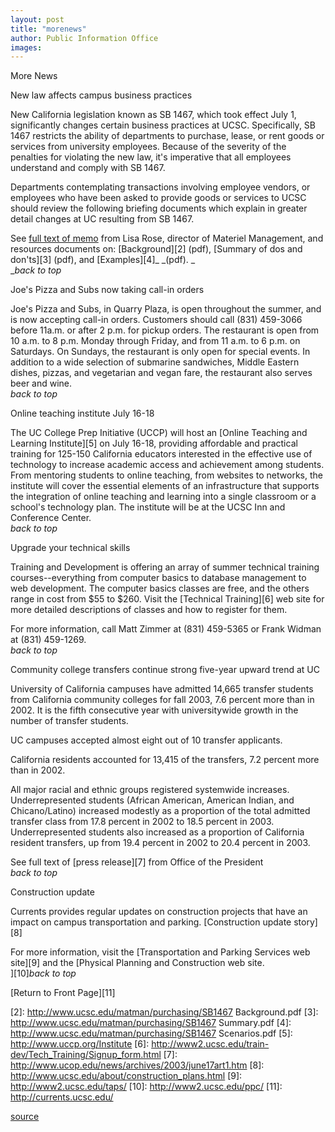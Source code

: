 ```yaml
---
layout: post
title: "morenews"
author: Public Information Office
images:
---
```


More News

New law affects campus business practices

New California legislation known as SB 1467, which took effect July 1, significantly changes certain business practices at UCSC. Specifically, SB 1467 restricts the ability of departments to purchase, lease, or rent goods or services from university employees. Because of the severity of the penalties for violating the new law, it's imperative that all employees understand and comply with SB 1467.  
  
Departments contemplating transactions involving employee vendors, or employees who have been asked to provide goods or services to UCSC should review the following briefing documents which explain in greater detail changes at UC resulting from SB 1467.

See [full text of memo][1] from Lisa Rose, director of Materiel Management, and resources documents on: [Background][2] (pdf), [Summary of dos and don'ts][3] (pdf), and [Examples][4]_ _(pdf). _  
__back to top_

Joe's Pizza and Subs now taking call-in orders

Joe's Pizza and Subs, in Quarry Plaza, is open throughout the summer, and is now accepting call-in orders. Customers should call (831) 459-3066 before 11a.m. or after 2 p.m. for pickup orders. The restaurant is open from 10 a.m. to 8 p.m. Monday through Friday, and from 11 a.m. to 6 p.m. on Saturdays. On Sundays, the restaurant is only open for special events. In addition to a wide selection of submarine sandwiches, Middle Eastern dishes, pizzas, and vegetarian and vegan fare, the restaurant also serves beer and wine.  
_back to top_   

Online teaching institute July 16-18

The UC College Prep Initiative (UCCP) will host an [Online Teaching and Learning Institute][5] on July 16-18, providing affordable and practical training for 125-150 California educators interested in the effective use of technology to increase academic access and achievement among students. From mentoring students to online teaching, from websites to networks, the institute will cover the essential elements of an infrastructure that supports the integration of online teaching and learning into a single classroom or a school's technology plan. The institute will be at the UCSC Inn and Conference Center.   
_back to top_   

Upgrade your technical skills

Training and Development is offering an array of summer technical training courses--everything from computer basics to database management to web development. The computer basics classes are free, and the others range in cost from $55 to $260. Visit the [Technical Training][6] web site for more detailed descriptions of classes and how to register for them.

For more information, call Matt Zimmer at (831) 459-5365 or Frank Widman at (831) 459-1269.  
_back to top_

Community college transfers continue strong five-year upward trend at UC

University of California campuses have admitted 14,665 transfer students from California community colleges for fall 2003, 7.6 percent more than in 2002. It is the fifth consecutive year with universitywide growth in the number of transfer students.  

UC campuses accepted almost eight out of 10 transfer applicants.  

California residents accounted for 13,415 of the transfers, 7.2 percent more than in 2002.  

All major racial and ethnic groups registered systemwide increases. Underrepresented students (African American, American Indian, and Chicano/Latino) increased modestly as a proportion of the total admitted transfer class from 17.8 percent in 2002 to 18.5 percent in 2003. Underrepresented students also increased as a proportion of California resident transfers, up from 19.4 percent in 2002 to 20.4 percent in 2003.

See full text of [press release][7] from Office of the President  
_back to top_

Construction update

Currents provides regular updates on construction projects that have an impact on campus transportation and parking. [Construction update story][8]

For more information, visit the [Transportation and Parking Services web site][9] and the [Physical Planning and Construction web site.  
][10]_back to top_

  

[Return to Front Page][11]  

[1]: http://www.ucsc.edu/news_events/messages/03-04/07-01.newlaw.html
[2]: http://www.ucsc.edu/matman/purchasing/SB1467 Background.pdf
[3]: http://www.ucsc.edu/matman/purchasing/SB1467 Summary.pdf
[4]: http://www.ucsc.edu/matman/purchasing/SB1467 Scenarios.pdf
[5]: http://www.uccp.org/Institute
[6]: http://www2.ucsc.edu/train-dev/Tech_Training/Signup_form.html
[7]: http://www.ucop.edu/news/archives/2003/june17art1.htm
[8]: http://www.ucsc.edu/about/construction_plans.html
[9]: http://www2.ucsc.edu/taps/
[10]: http://www2.ucsc.edu/ppc/
[11]: http://currents.ucsc.edu/

[source](http://www1.ucsc.edu/currents/03-04/07-07/morenews.html "Permalink to morenews")

